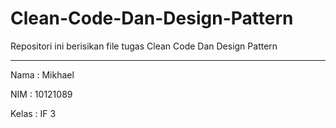 # Clean-Code-Dan-Design-Pattern
Repositori ini berisikan file tugas Clean Code Dan Design Pattern

-----------------------------------------------------------------

Nama  : Mikhael

NIM   : 10121089

Kelas : IF 3
